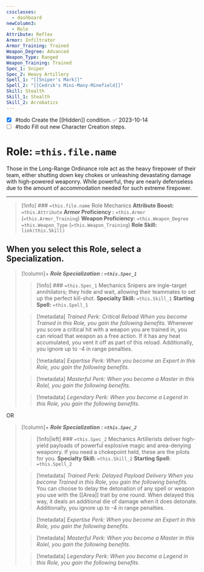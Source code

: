 ```yaml
---
cssclasses:
  - dashboard
newColumn3:
  - Role
Attribute: Reflex
Armor: Infiltrator
Armor_Training: Trained
Weapon_Degree: Advanced
Weapon_Type: Ranged
Weapon_Training: Trained
Spec_1: Sniper
Spec_2: Heavy Artillery
Spell_1: "[[Sniper's Mark]]"
Spell_2: "[[Cedrik's Mini-Many-Minefield]]"
Skill: Stealth
Skill_1: Stealth
Skill_2: Acrobatics
---
```

- [x] #todo Create the [[Hidden]] condition. ✅ 2023-10-14
- [ ] #todo Fill out new Character Creation steps.
# Role: `=this.file.name`
Those in the Long-Range Ordinance role act as the heavy firepower of their team, either shutting down key chokes or unleashing devastating damage with high-powered weaponry. While powerful, they are nearly defenseless due to the amount of accommodation needed for such extreme firepower.
- - -
>[!info] ### `=this.file.name` Role Mechanics
> **Attribute Boost:** `=this.Attribute`
> **Armor Proficiency :** `=this.Armor` (`=this.Armor_Training`)
> **Weapon Proficiency:** `=this.Weapon_Degree` `=this.Weapon_Type` (`=this.Weapon_Training`)
> **Role Skill:** `link(this.Skill)`

## When you select  this Role,  select  a  Specialization. 
>[!column]+ ***Role Specialization : `=this.Spec_1`*** 
>>[!info] ### `=this.Spec_1` Mechanics
> Snipers are ingle-target annihilators; they hide and wait, allowing their teammates to set up the perfect kill-shot.
> **Specialty Skill:** `=this.Skill_1`
> **Starting Spell:** `=this.Spell_1`
> 
>> [!metadata] *Trained Perk: Critical Reload*
>> *When you become Trained in this Role, you gain the following benefits.*
>> Whenever you score a critical hit with a weapon you are trained in, you can reload that weapon as a free action. If it has any heat accumulated, you vent it off as part of this reload. Additionally, you ignore up to -4 in range penalties.
>
>> [!metadata] *Expertise Perk:*
>> *When you become an Expert in this Role, you gain the following benefits.*
>
>> [!metadata] *Masterful Perk:*
>>*When you become a Master in this Rolel, you gain the following benefits.*
>
>> [!metadata] *Legendary Perk:*
>>*When you become a Legend in this Role, you gain the following benefits.*

OR

>[!column]+ ***Role Specialization : `=this.Spec_2`*** 
>>[!info|left] ### `=this.Spec_2` Mechanics
>Artillerists deliver high-yield payloads of powerful explosive magic and area-denying weaponry. If you need a chokepoint held, these are the pilots for you.
> **Specialty Skill:** `=this.Skill_2`
> **Starting Spell:** `=this.Spell_2`
> 
>> [!metadata] *Trained Perk: Delayed Payload Delivery*
>> *When you become Trained in this Role, you gain the following benefits.*
>> You can choose to delay the detonation of any spell or weapon you use with the [[Area]] trait by one round. When delayed this way, it deals an additional die of damage when it does detonate. Additionally, you ignore up to -4 in range penalties.
>
>> [!metadata] *Expertise Perk:*
>> *When you become an Expert in this Role, you gain the following benefits.*
>
>> [!metadata] *Masterful Perk:*
>>*When you become a Master in this Rolel, you gain the following benefits.*
>
>> [!metadata] *Legendary Perk:*
>>*When you become a Legend in this Role, you gain the following benefits.*